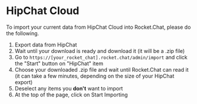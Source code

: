 # HipChat Cloud

To import your current data from HipChat Cloud into Rocket.Chat, please do the following.

1. Export data from HipChat
2. Wait until your download is ready and download it (it will be a .zip file)
3. Go to `https://[your_rocket_chat].rocket.chat/admin/import` and click the "Start" button on "HipChat" item 
4. Choose your downloaded .zip file and wait until Rocket.Chat can read it (it can take a few minutes, depending on the size of your HipChat export)
5. Deselect any items you **don't** want to import
6. At the top of the page, click on Start Importing
